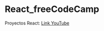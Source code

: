 # React_freeCodeCamp
Proyectos React: [Link YouTube](https://www.youtube.com/watch?v=6Jfk8ic3KVk&amp;ab_channel=freeCodeCampEspa%C3%B1ol)
